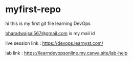 # myfirst-repo
hi this is my first git file
learning DevOps

bharadwajsai567@gmail.com is my mail id

live session link : https://devops.learnyst.com/

lab link : https://learndevopsonline.my.canva.site/lab-help
